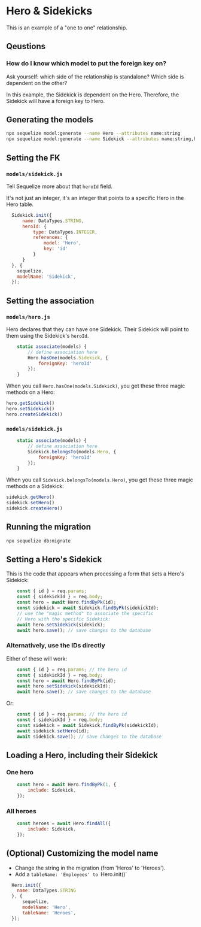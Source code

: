 # Hero & Sidekicks

This is an example of a "one to one" relationship.

## Qeustions

### How do I know which model to put the foreign key on?

Ask yourself: which side of the relationship is standalone? Which side is dependent on the other?

In this example, the Sidekick is dependent on the Hero.
Therefore, the Sidekick will have a foreign key to Hero.

## Generating the models

```sh
npx sequelize model:generate --name Hero --attributes name:string
npx sequelize model:generate --name Sidekick --attributes name:string,heroId:integer
```

## Setting the FK

### `models/sidekick.js`

Tell Sequelize more about that `heroId` field.

It's not just an integer, it's an integer that points to a specific Hero in the Hero table.

```js
  Sidekick.init({
      name: DataTypes.STRING,
      heroId: {
          type: DataTypes.INTEGER,
          references: {
              model: 'Hero',
              key: 'id'
          }
      }
  }, {
    sequelize,
    modelName: 'Sidekick',
  });
```

## Setting the association

### `models/hero.js`

Hero declares that they can have one Sidekick.
Their Sidekick will point to them using the Sidekick's `heroId`.

```js
    static associate(models) {
        // define association here
        Hero.hasOne(models.Sidekick, {
            foreignKey: 'heroId'
        });
    }
```

When you call `Hero.hasOne(models.Sidekick)`, you get these three magic methods on a Hero:

```js
hero.getSidekick()
hero.setSidekick()
hero.createSidekick()
```

### `models/sidekick.js`

```js
    static associate(models) {
        // define association here
        Sidekick.belongsTo(models.Hero, {
            foreignKey: 'heroId'
        });
    }
```

When you call `Sidekick.belongsTo(models.Hero)`, you get these three magic methods on a Sidekick:

```js
sidekick.getHero()
sidekick.setHero()
sidekick.createHero()
```


## Running the migration

```sh
npx sequelize db:migrate
```

## Setting a Hero's Sidekick

This is the code that appears when processing a form
that sets a Hero's Sidekick:

```js
    const { id } = req.params;
    const { sidekickId } = req.body;
    const hero = await Hero.findByPk(id);
    const sidekick = await Sidekick.findByPk(sidekickId);
    // use the "magic method" to associate the specific
    // Hero with the specific Sidekick:
    await hero.setSidekick(sidekick);
    await hero.save(); // save changes to the database
```

### Alternatively, use the IDs directly

Either of these will work:

```js
    const { id } = req.params; // the hero id
    const { sidekickId } = req.body;
    const hero = await Hero.findByPk(id);
    await hero.setSidekick(sidekickId);
    await hero.save(); // save changes to the database
```

Or:

```js
    const { id } = req.params; // the hero id
    const { sidekickId } = req.body;
    const sidekick = await Sidekick.findByPk(sidekickId);
    await sidekick.setHero(id);
    await sidekick.save(); // save changes to the database
```

## Loading a Hero, including their Sidekick

### One hero

```js
    const hero = await Hero.findByPk(1, {
        include: Sidekick,
    });
```


### All heroes

```js
    const heroes = await Hero.findAll({
        include: Sidekick,
    });
```



## (Optional) Customizing the model name

- Change the string in the migration (from 'Heros' to 'Heroes').
- Add a `tableName: 'Employees' to `Hero.init()`

```js
  Hero.init({
    name: DataTypes.STRING
  }, {
      sequelize,
      modelName: 'Hero',
      tableName: 'Heroes',
  });
```


